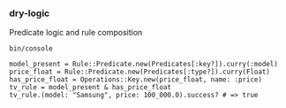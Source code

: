 ### dry-logic
Predicate logic and rule composition
```
bin/console

model_present = Rule::Predicate.new(Predicates[:key?]).curry(:model)
price_float = Rule::Predicate.new(Predicates[:type?]).curry(Float)
has_price_float = Operations::Key.new(price_float, name: :price)
tv_rule = model_present & has_price_float
tv_rule.(model: "Samsung", price: 100_000.0).success? # => true
```
